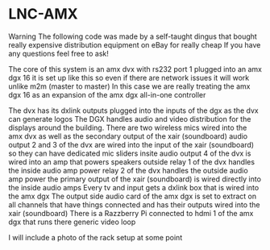 # LNC-AMX
 
Warning The following code was made by a self-taught dingus that bought really expensive distribution equipment on eBay for really cheap
If you have any questions feel free to ask!

The core of this system is an amx dvx with rs232 port 1 plugged into an amx dgx 16 it is set up like this so even if there are network issues it will work unlike m2m (master to master)
In this case we are really treating the amx dgx 16 as an expansion of the amx dgx all-in-one controller

The dvx has its dxlink outputs plugged into the inputs of the dgx as the dvx can generate logos
The DGX handles audio and video distribution for the displays around the building.
There are two wireless mics wired into the amx dvx as well as the secondary output of the xair (soundboard)
audio output 2 and 3 of the dvx are wired into the input of the xair (soundboard) so they can have dedicated mic sliders insite
audio output 4 of the dvx is wired into an amp that powers speakers outside
relay 1 of the dvx handles the inside audio amp power 
relay 2 of the dvx handles the outside audio amp power
the primary output of the xair (soundboard) is wired directly into the inside audio amps
Every tv and input gets a dxlink box that is wired into the amx dgx
The output side audio card of the amx dgx is set to extract on all channels that have things connected and has their outputs wired into the xair (soundboard)
There is a Razzberry Pi connected to hdmi 1 of the amx dgx that runs there generic video loop

I will include a photo of the rack setup at some point
